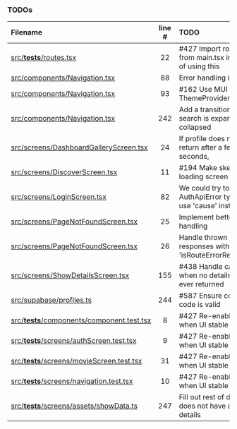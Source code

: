 ### TODOs
| Filename | line # | TODO |
|:------|:------:|:------|
| [src/__tests__/routes.tsx](src/__tests__/routes.tsx#L22) | 22 | #427 Import routes from main.tsx instead of using this |
| [src/components/Navigation.tsx](src/components/Navigation.tsx#L88) | 88 | Error handling if any |
| [src/components/Navigation.tsx](src/components/Navigation.tsx#L93) | 93 | #162 Use MUI ThemeProvider |
| [src/components/Navigation.tsx](src/components/Navigation.tsx#L242) | 242 | Add a transition when search is expanded or collapsed |
| [src/screens/DashboardGalleryScreen.tsx](src/screens/DashboardGalleryScreen.tsx#L24) | 24 | If profile does not return after a few seconds, |
| [src/screens/DiscoverScreen.tsx](src/screens/DiscoverScreen.tsx#L11) | 11 | #194 Make skeleton loading screen |
| [src/screens/LoginScreen.tsx](src/screens/LoginScreen.tsx#L82) | 82 | We could try to get the AuthApiError type and use 'cause' instead |
| [src/screens/PageNotFoundScreen.tsx](src/screens/PageNotFoundScreen.tsx#L25) | 25 | Implement better error handling |
| [src/screens/PageNotFoundScreen.tsx](src/screens/PageNotFoundScreen.tsx#L26) | 26 | Handle thrown responses with 'isRouteErrorResponse' |
| [src/screens/ShowDetailsScreen.tsx](src/screens/ShowDetailsScreen.tsx#L155) | 155 | #438 Handle case when no details are ever returned |
| [src/supabase/profiles.ts](src/supabase/profiles.ts#L244) | 244 | #587 Ensure country code is valid |
| [src/__tests__/components/component.test.tsx](src/__tests__/components/component.test.tsx#L8) | 8 | #427 Re-enable tests when UI stable |
| [src/__tests__/screens/authScreen.test.tsx](src/__tests__/screens/authScreen.test.tsx#L9) | 9 | #427 Re-enable tests when UI stable |
| [src/__tests__/screens/movieScreen.test.tsx](src/__tests__/screens/movieScreen.test.tsx#L31) | 31 | #427 Re-enable tests when UI stable |
| [src/__tests__/screens/navigation.test.tsx](src/__tests__/screens/navigation.test.tsx#L10) | 10 | #427 Re-enable tests when UI stable |
| [src/__tests__/screens/assets/showData.ts](src/__tests__/screens/assets/showData.ts#L247) | 247 | Fill out rest of data, this does not have all details |
